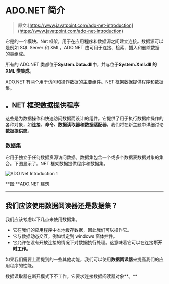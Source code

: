 # ADO.NET 简介

> 原文:[https://www.javatpoint.com/ado-net-introduction](https://www.javatpoint.com/ado-net-introduction)

它是的一个模块。Net 框架，用于在应用程序和数据源之间建立连接。数据源可以是例如 SQL Server 和 XML。ADO.NET 由可用于连接、检索、插入和删除数据的类组成。

所有的 ADO.NET 类都位于**System.Data.dll**中，并与位于**System.Xml.dll 的 XML 类集成。**

ADO.NET 有两个用于访问和操作数据的主要组件。NET 框架数据提供程序和数据集。

## 。NET 框架数据提供程序

这些是为数据操作和快速访问数据而设计的组件。它提供了用于执行数据库操作的各种对象，如**连接、命令、数据读取器和数据适配器**。我们将在新主题中详细讨论**数据提供商**。

### 数据集

它用于独立于任何数据资源访问数据。数据集包含一个或多个数据表数据对象的集合。下图显示了。NET 框架数据提供程序和数据集。

![ADO Net Introduction 1](../Images/5724400b17b388dd206177cfb4253a8b.png)

**图:**ADO.NET 建筑

* * *

## 我们应该使用数据阅读器还是数据集？

我们应该考虑以下几点来使用数据集。

*   它在我们的应用程序中本地缓存数据，因此我们可以操作它。
*   它与数据动态交互，例如绑定到 windows 窗体控件。
*   它允许在没有开放连接的情况下对数据执行处理。这意味着它可以在连接**断开时工作。**

如果我们需要上面提到的一些其他功能，我们可以使用**数据阅读器**来提高我们的应用程序的性能。

数据读取器在断开模式下不工作。它要求连接数据阅读器对象**。**